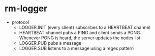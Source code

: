 rm-logger
=========
- protocol
  - LOGGER.INIT (every client) subscribes to a HEARTBEAT channel
  - HEARTBEAT channel pubs a PING and client sends a PONG. Whenever PONG is heard, the server updates the nodes list
  - LOGGER.PUB pubs a message 
  - LOGGER.SUB listens to a message using a regex pattern
